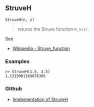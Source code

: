 ## StruveH

```
StruveH(n, z)
```

> returns the Struve function `H_n(z)`.

See
* [Wikipedia - Struve_function](https://en.wikipedia.org/wiki/Struve_function)
 
### Examples

```
>> StruveH(1.5, 3.5)
1.1319901169676305
```
  

### Github

* [Implementation of StruveH](https://github.com/axkr/symja_android_library/blob/master/symja_android_library/matheclipse-core/src/main/java/org/matheclipse/core/builtin/SpecialFunctions.java#L1924) 
